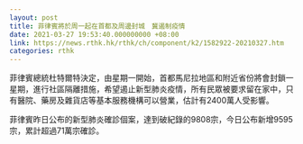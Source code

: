 ```yaml
---
layout: post
title: 菲律賓將於周一起在首都及周邊封城　冀遏制疫情
date: 2021-03-27 19:53:40.000000000 +08:00
link: https://news.rthk.hk/rthk/ch/component/k2/1582922-20210327.htm
categories: rthk
---
```


菲律賓總統杜特爾特決定，由星期一開始，首都馬尼拉地區和附近省份將會封鎖一星期，進行社區隔離措施，希望遏止新型肺炎疫情，所有民眾被要求留在家中，只有醫院、藥房及雜貨店等基本服務機構可以營業，估計有2400萬人受影響。

菲律賓昨日公布的新型肺炎確診個案，達到破紀錄的9808宗，今日公布新增9595宗，累計超過71萬宗確診。
